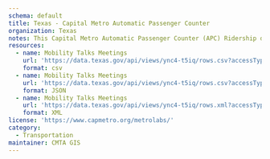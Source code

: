 ```yaml
---
schema: default
title: Texas - Capital Metro Automatic Passenger Counter
organization: Texas
notes: This Capital Metro Automatic Passenger Counter (APC) Ridership data set is unprocessed, pure, raw, flaws and all straight from our Automatic Vehicle Location (AVL) system. Capital Metro, in partnership with a third-party vendor, applies a process that reviews the data to determine the validity and flags various elements to ensure final reported data has any bad elements excluded. Utilizing this data without applying your own methods to remove errors WILL NOT produce results corresponding to the published Ridership Reports.
resources:
  - name: Mobility Talks Meetings
    url: 'https://data.texas.gov/api/views/ync4-t5iq/rows.csv?accessType=DOWNLOAD'
    format: csv
  - name: Mobility Talks Meetings
    url: 'https://data.texas.gov/api/views/ync4-t5iq/rows.csv?accessType=DOWNLOAD&bom=true&format=true'
    format: JSON
  - name: Mobility Talks Meetings
    url: 'https://data.texas.gov/api/views/ync4-t5iq/rows.xml?accessType=DOWNLOAD'
    format: XML
license: 'https://www.capmetro.org/metrolabs/'
category:
  - Transportation
maintainer: CMTA GIS
---
```

